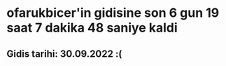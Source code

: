 # ofarukbicer'in gidisine son 6 gun 19 saat 7 dakika 48 saniye kaldi

## Gidis tarihi: 30.09.2022 :(